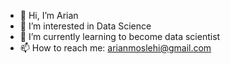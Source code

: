 - 👋 Hi, I’m Arian
- 👀 I’m interested in Data Science
- 🌱 I’m currently learning to become data scientist
- 📫 How to reach me: arianmoslehi@gmail.com

<!---
ArianIR77/ArianIR77 is a ✨ special ✨ repository because its `README.md` (this file) appears on your GitHub profile.
You can click the Preview link to take a look at your changes.
--->
